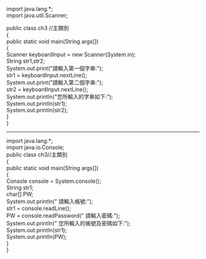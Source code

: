 
import java.lang.*;  
import java.util.Scanner;  
  
public class ch3       //主類別  
{  
    public static void main(String args[])  
    {  
        Scanner keyboardInput = new Scanner(System.in);  
        String str1,str2;  
        System.out.print("請輸入第一個字串:");  
        str1 = keyboardInput.nextLine();  
        System.out.print("請輸入第二個字串:");  
        str2 = keyboardInput.nextLine();  
        System.out.println("您所輸入的字串如下:");  
        System.out.println(str1);  
        System.out.println(str2);  
    }  
}  

----------------------------------------
import java.lang.*;  
import java.io.Console;  
public class ch3//主類別  
{  
    public static void main(String args[])  
    {  
        Console console = System.console();  
        String str1;  
        char[] PW;  
        System.out.println(" 請輸入帳號:");  
        str1 = console.readLine();  
        PW = console.readPassword(" 請輸入密碼:");  
        System.out.println(" 您所輸入的帳號及密碼如下:");  
        System.out.println(str1);  
        System.out.println(PW);  
    }  
}  
